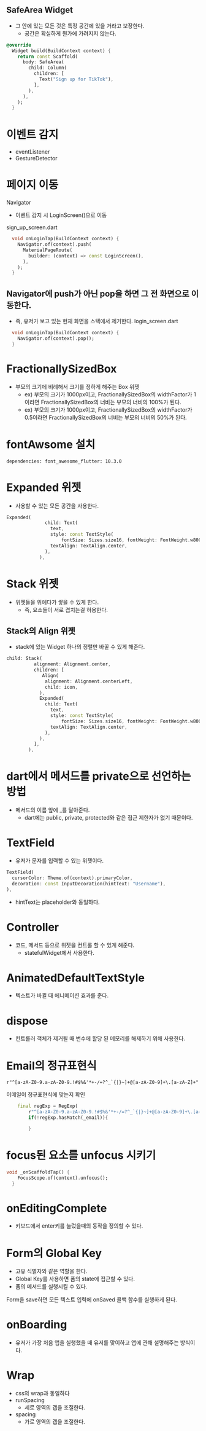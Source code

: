 ## SafeArea Widget

- 그 안에 있는 모든 것은 특정 공간에 있을 거라고 보장한다.
  - 공간은 확실하게 뭔가에 가려지지 않는다.

```dart
@override
  Widget build(BuildContext context) {
    return const Scaffold(
      body: SafeArea(
        child: Column(
          children: [
            Text("Sign up for TikTok"),
          ],
        ),
      ),
    );
  }
```

# 이벤트 감지

- eventListener
- GestureDetector

# 페이지 이동

Navigator

- 이벤트 감지 시 LoginScreen()으로 이동

sign_up_screen.dart

```dart
  void onLoginTap(BuildContext context) {
    Navigator.of(context).push(
      MaterialPageRoute(
        builder: (context) => const LoginScreen(),
      ),
    );
  }
```

## Navigator에 push가 아닌 pop을 하면 그 전 화면으로 이동한다.

- 즉, 유저가 보고 있는 현재 화면을 스택에서 제거한다.
  login_screen.dart

```dart
  void onLoginTap(BuildContext context) {
    Navigator.of(context).pop();
  }
```

# FractionallySizedBox

- 부모의 크기에 비례해서 크기를 정하게 해주는 Box 위젯
  - ex) 부모의 크기가 1000px이고, FractionallySizedBox의 widthFactor가 1이라면 FractionallySizedBox의 너비는 부모의 너비의 100%가 된다.
  - ex) 부모의 크기가 1000px이고, FractionallySizedBox의 widthFactor가 0.5이라면 FractionallySizedBox의 너비는 부모의 너비의 50%가 된다.

# fontAwsome 설치

`dependencies: font_awesome_flutter: 10.3.0`

# Expanded 위젯

- 사용할 수 있는 모든 공간을 사용한다.

```dart
Expanded(
              child: Text(
                text,
                style: const TextStyle(
                    fontSize: Sizes.size16, fontWeight: FontWeight.w800),
                textAlign: TextAlign.center,
              ),
            ),
```

# Stack 위젯

- 위젯들을 위에다가 쌓을 수 있게 한다.
  - 즉, 요소들이 서로 겹치는걸 허용한다.

## Stack의 Align 위젯

- stack에 있는 Widget 하나의 정렬만 바꿀 수 있게 해준다.

```dart
child: Stack(
          alignment: Alignment.center,
          children: [
             Align(
              alignment: Alignment.centerLeft,
              child: icon,
            ),
            Expanded(
              child: Text(
                text,
                style: const TextStyle(
                    fontSize: Sizes.size16, fontWeight: FontWeight.w800),
                textAlign: TextAlign.center,
              ),
            ),
          ],
        ),
```

# dart에서 메서드를 private으로 선언하는 방법

- 메서드의 이름 앞에 \_를 달아준다.
  - dart에는 public, private, protected와 같은 접근 제한자가 없기 때문이다.

# TextField

- 유저가 문자를 입력할 수 있는 위젯이다.

```dart
TextField(
  cursorColor: Theme.of(context).primaryColor,
  decoration: const InputDecoration(hintText: "Username"),
),
```

- hintText는 placeholder와 동일하다.

# Controller

- 코드, 메서드 등으로 위젯을 컨트롤 할 수 있게 해준다.
  - statefulWidget에서 사용한다.

# AnimatedDefaultTextStyle

- 텍스트가 바뀔 때 에니메이션 효과를 준다.

# dispose

- 컨트롤러 객체가 제거될 때 변수에 할당 된 메모리를 해제하기 위해 사용한다.

# Email의 정규표현식

```
r"^[a-zA-Z0-9.a-zA-Z0-9.!#$%&'*+-/=?^_`{|}~]+@[a-zA-Z0-9]+\.[a-zA-Z]+"
```

이메일이 정규표현식에 맞는지 확인

```dart
    final regExp = RegExp(
        r"^[a-zA-Z0-9.a-zA-Z0-9.!#$%&'*+-/=?^_`{|}~]+@[a-zA-Z0-9]+\.[a-zA-Z]+");
        if(!regExp.hasMatch(_email)){

        }
```

# focus된 요소를 unfocus 시키기

```dart
void _onScaffoldTap() {
    FocusScope.of(context).unfocus();
  }
```

# onEditingComplete

- 키보드에서 enter키를 눌렀을때의 동작을 정의할 수 있다.

# Form의 Global Key

- 고유 식별자와 같은 역할을 한다.
- Global Key를 사용하면 폼의 state에 접근할 수 있다.
- 폼의 메서드를 실행시킬 수 있다.

Form을 save하면 모든 텍스트 입력에 onSaved 콜백 함수를 실행하게 된다.

# onBoarding

- 유저가 가장 처음 앱을 실행했을 때 유저를 맞이하고 앱에 관해 설명해주는 방식이다.

# Wrap

- css의 wrap과 동일하다
- runSpacing
  - 세로 영역의 갭을 조절한다.
- spacing
  - 가로 영역의 갭을 조절한다.
